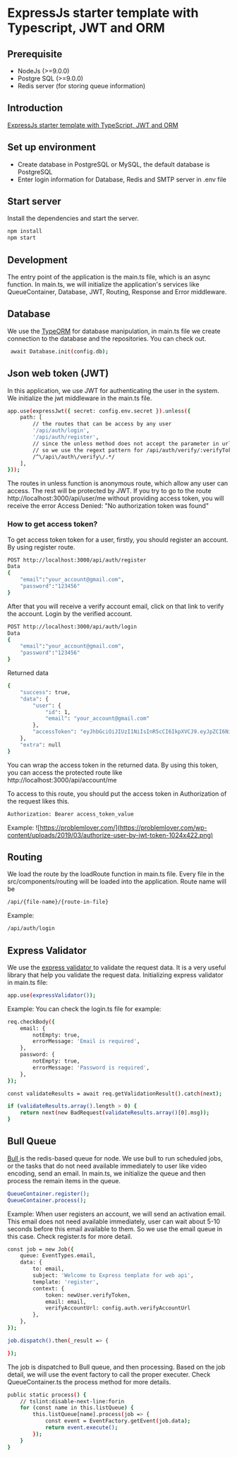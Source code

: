 # ExpressJs starter template with Typescript, JWT and ORM

## Prerequisite
  - NodeJs (>=9.0.0)
  - Postgre SQL (>=9.0.0)
  - Redis server (for storing queue information)

## Introduction
[ExpressJs starter template with TypeScript, JWT and ORM](https://problemlover.com/expressjs-starter-template-with-typescript-jwt-and-orm/)
## Set up environment
  - Create database in PostgreSQL or MySQL, the default database is PostgreSQL
  - Enter login information for Database, Redis and SMTP server in .env file
  
## Start server
Install the dependencies and start the server.

```sh
npm install
npm start
```

## Development
The entry point of the application is the main.ts file, which is an async function. In main.ts, we will initialize the application's services like QueueContainer, Database, JWT, Routing, Response and Error middleware.

## Database
We use the [TypeORM](https://typeorm.io/) for database manipulation, in main.ts file we create connection to the database and the repositories. You can check out.

```sh
 await Database.init(config.db);
```

## Json web token (JWT)
In this application, we use JWT for authenticating the user in the system. We initialize the jwt middleware in the main.ts file.

```sh
app.use(expressJwt({ secret: config.env.secret }).unless({
    path: [
        // the routes that can be access by any user
        '/api/auth/login',
        '/api/auth/register',
        // since the unless method does not accept the parameter in url
        // so we use the regext pattern for /api/auth/verify/:verifyToken route
        /^\/api\/auth\/verify\/.*/
    ],
}));
```
The routes in unless function is anonymous route, which allow any user can access. The rest will be protected by JWT.
If you try to go to the route  http://localhost:3000/api/user/me without providing access token, you will receive the error Access Denied: "No authorization token was found"

### How to get access token?
To get access token token for a user, firstly, you should register an account. By using register route.

```sh
POST http://localhost:3000/api/auth/register
Data
{
	"email":"your_account@gmail.com",
	"password":"123456"
}
```

After that you will receive a verify account email, click on that link to verify the account.
Login by the verified account.
```sh
POST http://localhost:3000/api/auth/login
Data
{
	"email":"your_account@gmail.com",
	"password":"123456"
}
```
Returned data
```sh
{
    "success": true,
    "data": {
        "user": {
            "id": 1,
            "email": "your_account@gmail.com"
        },
        "accessToken": "eyJhbGciOiJIUzI1NiIsInR5cCI6IkpXVCJ9.eyJpZCI6NiwiZW1haWwiOiJuZ3V5ZW5tYW5odHVuZzg0OEBnbWFpbC5jb20iLCJpYXQiOjE1NTE1ODA5ODcsImV4cCI6MTU1MTc1Mzc4N30.m1qOxiRpfVvfSUspAIVO53pT8ViI-uCrtcxO--SPd9c"
    },
    "extra": null
}
```

You can wrap the access token in the returned data. By using this token, you can access the protected route like  http://localhost:3000/api/account/me

To access to this route, you should put the access token in Authorization of the request likes this.
```sh
Authorization: Bearer access_token_value
```
Example:
![https://problemlover.com/](https://problemlover.com/wp-content/uploads/2019/03/authorize-user-by-jwt-token-1024x422.png)

## Routing
We load the route by the loadRoute function in main.ts file. Every file in the src/components/routing will be loaded into the application.
Route name will be

```sh
/api/{file-name}/{route-in-file}
```
Example:
```sh
/api/auth/login
```
## Express Validator
We use the [express validator ](https://express-validator.github.io/docs/) to validate the request data. It is a very useful library that help you validate the request data.
Initializing express validator in main.ts file:
```sh
app.use(expressValidator());
```
Example:
You can check the login.ts file for example:
```sh
req.checkBody({
    email: {
        notEmpty: true,
        errorMessage: 'Email is required',
    },
    password: {
        notEmpty: true,
        errorMessage: 'Password is required',
    },
});

const validateResults = await req.getValidationResult().catch(next);

if (validateResults.array().length > 0) {
    return next(new BadRequest(validateResults.array()[0].msg));
}
```

## Bull Queue
[Bull ](https://github.com/OptimalBits/bull) is the redis-based queue for node. We use bull to run scheduled jobs, or the tasks that do not need available immediately to user like video encoding, send an email.
In main.ts, we initialize the queue and then process the remain items in the queue.

```sh
QueueContainer.register();
QueueContainer.process();
```
Example:
When user registers an account, we will send an activation email. This email does not need available immediately, user can wait about 5-10 seconds before this email available to them. So we use the email queue in this case. Check register.ts for more detail.

```sh
const job = new Job({
    queue: EventTypes.email,
    data: {
        to: email,
        subject: 'Welcome to Express template for web api',
        template: 'register',
        context: {
            token: newUser.verifyToken,
            email: email,
            verifyAccountUrl: config.auth.verifyAccountUrl
        },
    },
});

job.dispatch().then(_result => {

});
```

The job is dispatched to Bull queue, and then processing. Based on the job detail, we will use the event factory to call the proper executer. Check QueueContainer.ts the process method for more details.

```sh
public static process() {
    // tslint:disable-next-line:forin
    for (const name in this.listQueue) {
        this.listQueue[name].process(job => {
            const event = EventFactory.getEvent(job.data);
            return event.execute();
        });
    }
}
```